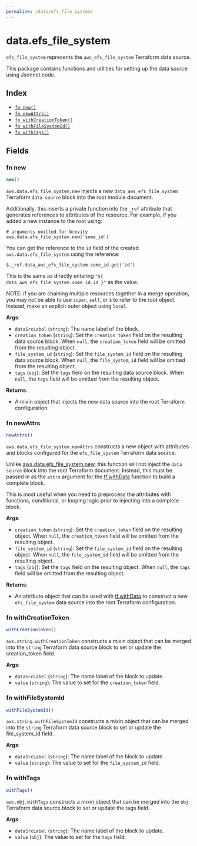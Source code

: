 ```yaml
---
permalink: /data/efs_file_system/
---
```


# data.efs_file_system

`efs_file_system` represents the `aws_efs_file_system` Terraform data source.



This package contains functions and utilities for setting up the data source using Jsonnet code.


## Index

* [`fn new()`](#fn-new)
* [`fn newAttrs()`](#fn-newattrs)
* [`fn withCreationToken()`](#fn-withcreationtoken)
* [`fn withFileSystemId()`](#fn-withfilesystemid)
* [`fn withTags()`](#fn-withtags)

## Fields

### fn new

```ts
new()
```


`aws.data.efs_file_system.new` injects a new `data_aws_efs_file_system` Terraform `data source`
block into the root module document.

Additionally, this inserts a private function into the `_ref` attribute that generates references to attributes of the
resource. For example, if you added a new instance to the root using:

    # arguments omitted for brevity
    aws.data.efs_file_system.new('some_id')

You can get the reference to the `id` field of the created `aws.data.efs_file_system` using the reference:

    $._ref.data_aws_efs_file_system.some_id.get('id')

This is the same as directly entering `"${ data_aws_efs_file_system.some_id.id }"` as the value.

NOTE: if you are chaining multiple resources together in a merge operation, you may not be able to use `super`, `self`,
or `$` to refer to the root object. Instead, make an explicit outer object using `local`.

**Args**:
  - `dataSrcLabel` (`string`): The name label of the block.
  - `creation_token` (`string`): Set the `creation_token` field on the resulting data source block. When `null`, the `creation_token` field will be omitted from the resulting object.
  - `file_system_id` (`string`): Set the `file_system_id` field on the resulting data source block. When `null`, the `file_system_id` field will be omitted from the resulting object.
  - `tags` (`obj`): Set the `tags` field on the resulting data source block. When `null`, the `tags` field will be omitted from the resulting object.

**Returns**:
- A mixin object that injects the new data source into the root Terraform configuration.


### fn newAttrs

```ts
newAttrs()
```


`aws.data.efs_file_system.newAttrs` constructs a new object with attributes and blocks configured for the `efs_file_system`
Terraform data source.

Unlike [aws.data.efs_file_system.new](#fn-new), this function will not inject the `data source`
block into the root Terraform document. Instead, this must be passed in as the `attrs` argument for the
[tf.withData](https://github.com/tf-libsonnet/core/tree/main/docs#fn-withdata) function to build a complete block.

This is most useful when you need to preprocess the attributes with functions, conditional, or looping logic prior to
injecting into a complete block.

**Args**:
  - `creation_token` (`string`): Set the `creation_token` field on the resulting object. When `null`, the `creation_token` field will be omitted from the resulting object.
  - `file_system_id` (`string`): Set the `file_system_id` field on the resulting object. When `null`, the `file_system_id` field will be omitted from the resulting object.
  - `tags` (`obj`): Set the `tags` field on the resulting object. When `null`, the `tags` field will be omitted from the resulting object.

**Returns**:
  - An attribute object that can be used with [tf.withData](https://github.com/tf-libsonnet/core/tree/main/docs#fn-withdata) to construct a new `efs_file_system` data source into the root Terraform configuration.


### fn withCreationToken

```ts
withCreationToken()
```

`aws.string.withCreationToken` constructs a mixin object that can be merged into the `string`
Terraform data source block to set or update the creation_token field.



**Args**:
  - `dataSrcLabel` (`string`): The name label of the block to update.
  - `value` (`string`): The value to set for the `creation_token` field.


### fn withFileSystemId

```ts
withFileSystemId()
```

`aws.string.withFileSystemId` constructs a mixin object that can be merged into the `string`
Terraform data source block to set or update the file_system_id field.



**Args**:
  - `dataSrcLabel` (`string`): The name label of the block to update.
  - `value` (`string`): The value to set for the `file_system_id` field.


### fn withTags

```ts
withTags()
```

`aws.obj.withTags` constructs a mixin object that can be merged into the `obj`
Terraform data source block to set or update the tags field.



**Args**:
  - `dataSrcLabel` (`string`): The name label of the block to update.
  - `value` (`obj`): The value to set for the `tags` field.
